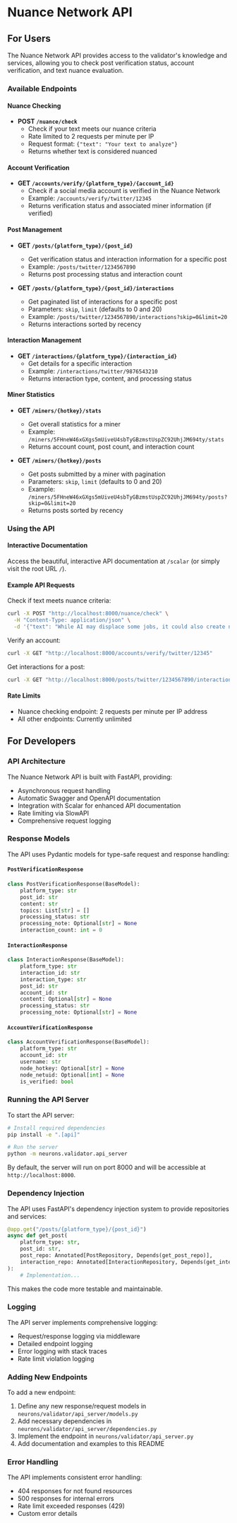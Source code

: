 # Nuance Network API

## For Users

The Nuance Network API provides access to the validator's knowledge and services, allowing you to check post verification status, account verification, and text nuance evaluation.

### Available Endpoints

#### Nuance Checking

- **POST `/nuance/check`**
  - Check if your text meets our nuance criteria
  - Rate limited to 2 requests per minute per IP
  - Request format: `{"text": "Your text to analyze"}`
  - Returns whether text is considered nuanced

#### Account Verification

- **GET `/accounts/verify/{platform_type}/{account_id}`**
  - Check if a social media account is verified in the Nuance Network
  - Example: `/accounts/verify/twitter/12345`
  - Returns verification status and associated miner information (if verified)

#### Post Management

- **GET `/posts/{platform_type}/{post_id}`**
  - Get verification status and interaction information for a specific post
  - Example: `/posts/twitter/1234567890`
  - Returns post processing status and interaction count

- **GET `/posts/{platform_type}/{post_id}/interactions`**
  - Get paginated list of interactions for a specific post
  - Parameters: `skip`, `limit` (defaults to 0 and 20)
  - Example: `/posts/twitter/1234567890/interactions?skip=0&limit=20`
  - Returns interactions sorted by recency

#### Interaction Management

- **GET `/interactions/{platform_type}/{interaction_id}`**
  - Get details for a specific interaction
  - Example: `/interactions/twitter/9876543210`
  - Returns interaction type, content, and processing status

#### Miner Statistics

- **GET `/miners/{hotkey}/stats`**
  - Get overall statistics for a miner
  - Example: `/miners/5FHneW46xGXgs5mUiveU4sbTyGBzmstUspZC92UhjJM694ty/stats`
  - Returns account count, post count, and interaction count

- **GET `/miners/{hotkey}/posts`**
  - Get posts submitted by a miner with pagination
  - Parameters: `skip`, `limit` (defaults to 0 and 20)
  - Example: `/miners/5FHneW46xGXgs5mUiveU4sbTyGBzmstUspZC92UhjJM694ty/posts?skip=0&limit=20`
  - Returns posts sorted by recency

### Using the API

#### Interactive Documentation
Access the beautiful, interactive API documentation at `/scalar` (or simply visit the root URL `/`).

#### Example API Requests

Check if text meets nuance criteria:
```bash
curl -X POST "http://localhost:8000/nuance/check" \
  -H "Content-Type: application/json" \
  -d '{"text": "While AI may displace some jobs, it could also create new opportunities in different sectors. The impact varies by industry, timeframe, and implementation approach."}'
```

Verify an account:
```bash
curl -X GET "http://localhost:8000/accounts/verify/twitter/12345"
```

Get interactions for a post:
```bash
curl -X GET "http://localhost:8000/posts/twitter/1234567890/interactions?skip=0&limit=10"
```

#### Rate Limits
- Nuance checking endpoint: 2 requests per minute per IP address
- All other endpoints: Currently unlimited

## For Developers

### API Architecture

The Nuance Network API is built with FastAPI, providing:
- Asynchronous request handling
- Automatic Swagger and OpenAPI documentation
- Integration with Scalar for enhanced API documentation
- Rate limiting via SlowAPI
- Comprehensive request logging

### Response Models

The API uses Pydantic models for type-safe request and response handling:

#### `PostVerificationResponse`
```python
class PostVerificationResponse(BaseModel):
    platform_type: str
    post_id: str
    content: str
    topics: List[str] = []
    processing_status: str
    processing_note: Optional[str] = None
    interaction_count: int = 0
```

#### `InteractionResponse`
```python
class InteractionResponse(BaseModel):
    platform_type: str
    interaction_id: str
    interaction_type: str
    post_id: str
    account_id: str
    content: Optional[str] = None
    processing_status: str
    processing_note: Optional[str] = None
```

#### `AccountVerificationResponse`
```python
class AccountVerificationResponse(BaseModel):
    platform_type: str
    account_id: str
    username: str
    node_hotkey: Optional[str] = None
    node_netuid: Optional[int] = None
    is_verified: bool
```

### Running the API Server

To start the API server:

```bash
# Install required dependencies
pip install -e ".[api]"

# Run the server
python -m neurons.validator.api_server
```

By default, the server will run on port 8000 and will be accessible at `http://localhost:8000`.

### Dependency Injection

The API uses FastAPI's dependency injection system to provide repositories and services:

```python
@app.get("/posts/{platform_type}/{post_id}")
async def get_post(
    platform_type: str,
    post_id: str,
    post_repo: Annotated[PostRepository, Depends(get_post_repo)],
    interaction_repo: Annotated[InteractionRepository, Depends(get_interaction_repo)],
):
    # Implementation...
```

This makes the code more testable and maintainable.

### Logging

The API server implements comprehensive logging:
- Request/response logging via middleware
- Detailed endpoint logging
- Error logging with stack traces
- Rate limit violation logging

### Adding New Endpoints

To add a new endpoint:
1. Define any new response/request models in `neurons/validator/api_server/models.py`
2. Add necessary dependencies in `neurons/validator/api_server/dependencies.py`
3. Implement the endpoint in `neurons/validator/api_server.py`
4. Add documentation and examples to this README

### Error Handling

The API implements consistent error handling:
- 404 responses for not found resources
- 500 responses for internal errors
- Rate limit exceeded responses (429)
- Custom error details